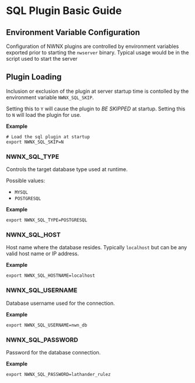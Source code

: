 # SQL Plugin Basic Guide

## Environment Variable Configuration

Configuration of NWNX plugins are controlled by environment variables exported prior to starting the ``nwserver`` binary.  Typical usage would be in the script used to start the server

## Plugin Loading

Inclusion or exclusion of the plugin at server startup time is contolled by the environment variable ``NWNX_SQL_SKIP``.

Setting this to ``Y`` will cause the plugin to _BE SKIPPED_ at startup.
Setting this to ``N`` will load the plugin for use.

__Example__
```
# Load the sql plugin at startup
export NWNX_SQL_SKIP=N
```

### NWNX_SQL_TYPE

Controls the target database type used at runtime.  

Possible values:

*  ``MYSQL`` 
* ``POSTGRESQL``

__Example__

```
export NWNX_SQL_TYPE=POSTGRESQL
```

### NWNX_SQL_HOST

Host name where the database resides.  Typically ``localhost`` but can be any valid host name or IP address.

__Example__

```
export NWNX_SQL_HOSTNAME=localhost
```

### NWNX_SQL_USERNAME

Database username used for the connection.

__Example__

```
export NWNX_SQL_USERNAME=nwn_db
```

### NWNX_SQL_PASSWORD

Password for the database connection.

__Example__

```
export NWNX_SQL_PASSWORD=lathander_rulez
```
